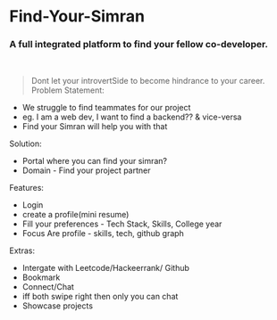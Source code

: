 <h1>Find-Your-Simran</h1>
<h3>A full integrated platform to find your fellow  co-developer.</h3>
<br>

> Dont let your introvertSide to become hindrance to your career.
Problem Statement:

-   We struggle to find teammates for our project
-   eg. I am a web dev, I want to find a backend?? & vice-versa
-   Find your Simran will help you with that

Solution:

-   Portal where you can find your simran?
-  Domain - Find your project partner

Features:

-   Login
-   create a profile(mini resume)
-   Fill your preferences - Tech Stack, Skills, College year
-   Focus Are profile - skills, tech, github graph

Extras:

-   Intergate with Leetcode/Hackeerrank/ Github
-   Bookmark
-   Connect/Chat
-   iff both swipe right then only you can chat
-   Showcase projects


